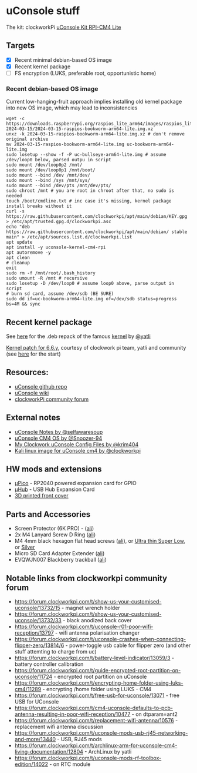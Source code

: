 # uConsole stuff

The kit: clockworkPi [uConsole Kit RPI-CM4 Lite](https://www.clockworkpi.com/product-page/uconsole-kit-rpi-cm4-lite)

## Targets
- [x] Recent minimal debian-based OS image
- [x] Recent kernel package
- [ ] FS encryption (LUKS, preferable root, opportunistic home)

### Recent debian-based OS image
Current low-hanging-fruit approach implies installing old kernel package into new OS image, which may lead to inconsistencies
```
wget -c https://downloads.raspberrypi.org/raspios_lite_arm64/images/raspios_lite_arm64-2024-03-15/2024-03-15-raspios-bookworm-arm64-lite.img.xz
unxz -k 2024-03-15-raspios-bookworm-arm64-lite.img.xz # don't remove original archive
mv 2024-03-15-raspios-bookworm-arm64-lite.img uc-bookworm-arm64-lite.img
sudo losetup --show -f -P uc-bullseye-arm64-lite.img # assume /dev/loop0 below, parsed outpu in script
sudo mount /dev/loop0p2 /mnt/
sudo mount /dev/loop0p1 /mnt/boot/
sudo mount --bind /dev /mnt/dev/
sudo mount --bind /sys /mnt/sys/
sudo mount --bind /dev/pts /mnt/dev/pts/
sudo chroot /mnt # you are root in chroot after that, no sudo is needed
touch /boot/cmdline.txt # inc case it's missing, kernel package install breaks without it
curl -s https://raw.githubusercontent.com/clockworkpi/apt/main/debian/KEY.gpg > /etc/apt/trusted.gpg.d/clockworkpi.asc
echo "deb https://raw.githubusercontent.com/clockworkpi/apt/main/debian/ stable main" > /etc/apt/sources.list.d/clockworkpi.list
apt update
apt install -y uconsole-kernel-cm4-rpi
apt autoremove -y
apt clean
# cleanup
exit
sudo rm -f /mnt/root/.bash_history
sudo umount -R /mnt # recursive
sudo losetup -D /dev/loop0 # assume loop0 above, parse output in script
# burn sd card, assume /dev/sdb (BE SURE)
sudo dd if=uc-bookworm-arm64-lite.img of=/dev/sdb status=progress bs=4M && sync

```

## Recent kernel package

See [here](kernel) for the .deb repack of the famous [kernel](https://forum.clockworkpi.com/t/archlinux-arm-for-uconsole-cm4-living-documentation/12804) by [@yatli](https://github.com/yatli)

[Kernel patch for 6.6.y](kernel/clockwork-0001.patch), courtesy of clockwork pi team, yatli and community (see [here](https://github.com/raspberrypi/linux/compare/rpi-6.1.y...yatli:raspberrypi-linux:uc-alarm-6.1.21) for the start)

## Resources:
- [uConsole github repo](https://github.com/clockworkpi/uConsole)
- [uConsole wiki](https://github.com/clockworkpi/uConsole/wiki)
- [clockworkPi community forum](https://forum.clockworkpi.com)

## External notes
- [uConsole Notes by @selfawaresoup](https://gist.github.com/selfawaresoup/b296f3b82167484a96e4502e74ed3602)
- [uConsole CM4 OS by @Snoozer-94](https://github.com/Snoozer-94/uConsole-CM4-OS)
- [My Clockwork uConsole Config Files by @krim404](https://github.com/krim404/uconsole_sway)
- [Kali linux image for uConsole cm4 by @clockworkpi](https://github.com/clockworkpi/uConsole/wiki/Kali-linux-image-for-uConsole-cm4)

## HW mods and extensions
- [μPico](https://github.com/dotcypress/upico) - RP2040 powered expansion card for GPIO
- [μHub](https://github.com/dotcypress/uhub) - USB Hub Expansion Card
- [3D printed front cover](https://www.printables.com/model/728066-solid-cover-antenna-mod-uconsole)

## Parts and Accessories
- Screen Protector (6K PRO) - ([ali](https://www.aliexpress.com/item/1005003758637657.html))
- 2x M4 Lanyard Screw D Ring ([ali](https://www.aliexpress.com/item/1005005830528136.htm))
- M4 4mm black hexagon flat head screws ([ali](https://www.aliexpress.com/item/1005004801296825.html)),
  or [Ultra thin Super Low](https://www.aliexpress.com/item/1005003972334435.html),
  or [Silver](https://www.aliexpress.com/item/4001072025844.html)
- Micro SD Card Adapter Extender ([ali](https://www.aliexpress.com/item/1005004165611777.html))
- EVQWJN007 Blackberry trackball ([ali](https://www.aliexpress.com/item/1005002988965317.html))

## Notable links from clockworkpi community forum
- https://forum.clockworkpi.com/t/show-us-your-customised-uconsole/13732/15 - magnet wrench holder
- https://forum.clockworkpi.com/t/show-us-your-customised-uconsole/13732/33 - black anodized back cover
- https://forum.clockworkpi.com/t/uconsole-r01-poor-wifi-reception/13797 - wifi antenna polarisation changer
- https://forum.clockworkpi.com/t/uconsole-crashes-when-connecting-flipper-zero/13814/6 - power-toggle usb cable for flipper zero (and other stuff attemting to charge from uc)
- https://forum.clockworkpi.com/t/battery-level-indicator/13059/3 - battery controller calibration
- https://forum.clockworkpi.com/t/guide-encrypted-root-partition-on-uconsole/11724 - encrypted root partition on uConsole
- https://forum.clockworkpi.com/t/encrypting-home-folder-using-luks-cm4/11289 - encrypting /home folder using LUKS - CM4
- https://forum.clockworkpi.com/t/free-usb-for-uconsole/13071 - free USB for UConsole
- https://forum.clockworkpi.com/t/cm4-uconsole-defaults-to-pcb-antenna-resulting-in-poor-wifi-reception/10477 - on dtparam=ant2
- https://forum.clockworkpi.com/t/replacement-wifi-antenna/10576 - replacement wifi antenna discussion
- https://forum.clockworkpi.com/t/uconsole-mods-usb-rj45-networking-and-more/13440 - USB, RJ45 mods
- https://forum.clockworkpi.com/t/archlinux-arm-for-uconsole-cm4-living-documentation/12804 - ArchLinux by yatli
- https://forum.clockworkpi.com/t/uconsole-mods-rf-toolbox-edition/14022 - on RTC module
